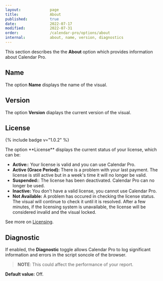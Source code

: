 ```yaml
---
layout:             page
title:              About 
published:          true
date:               2022-07-17
modified:           2022-07-31
order:              /calendar-pro/options/about
internal:           about, name, version, diagnostics
---
```

This section describes the the **About** option which provides information about Calendar Pro.

## Name
The option **Name** displays the name of the visual.

## Version
The option **Version** diaplays the current version of the visual.

## License
<p>{% include badge v="1.0.2" %}</p>
The option **License** displays the current status of your license, which can be:

- **Active:**: Your license is valid and you can use Calendar Pro.
- **Active (Grace Period):** There is a problem with your last payment. The license is still active but in a week's time it will no longer be valid.
- **Suspended:**: The license has been deactivated. Calendar Pro can no longer be used.
- **Inactive:** You don't have a valid license, you cannot use Calendar Pro.
- **Not Available:** A problem has occured in checking the license status. The visual will continue to check it until it is resolved. After a few minutes, if the licensing system is unavailable, the license will be considered invalid and the visual locked.

See more on [Licensing](../../licensing.md).

## Diagnostic
If enabled, the **Diagnostic** toggle allows Calendar Pro to log significant information and errors in the script soncole of the browser.
>**NOTE**: This could affect the performance of your report.

**Default value:** Off.

